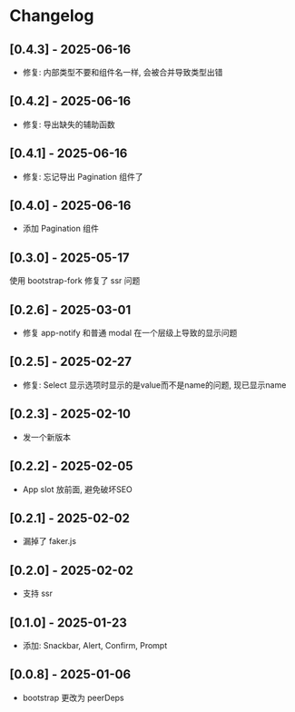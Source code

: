 # Changelog

## [0.4.3] - 2025-06-16

- 修复: 内部类型不要和组件名一样, 会被合并导致类型出错

## [0.4.2] - 2025-06-16

- 修复: 导出缺失的辅助函数

## [0.4.1] - 2025-06-16

- 修复: 忘记导出 Pagination 组件了

## [0.4.0] - 2025-06-16

- 添加 Pagination 组件

## [0.3.0] - 2025-05-17

使用 bootstrap-fork 修复了 ssr 问题

## [0.2.6] - 2025-03-01

- 修复 app-notify 和普通 modal 在一个层级上导致的显示问题

## [0.2.5] - 2025-02-27

- 修复: Select 显示选项时显示的是value而不是name的问题, 现已显示name

## [0.2.3] - 2025-02-10

- 发一个新版本

## [0.2.2] - 2025-02-05

- App slot 放前面, 避免破坏SEO

## [0.2.1] - 2025-02-02

- 漏掉了 faker.js

## [0.2.0] - 2025-02-02

- 支持 ssr

## [0.1.0] - 2025-01-23

- 添加: Snackbar, Alert, Confirm, Prompt

## [0.0.8] - 2025-01-06

- bootstrap 更改为 peerDeps
